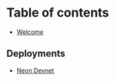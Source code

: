 # Table of contents

* [Welcome](README.md)

## Deployments

* [Neon Devnet](deployments/neon-devnet.md)
